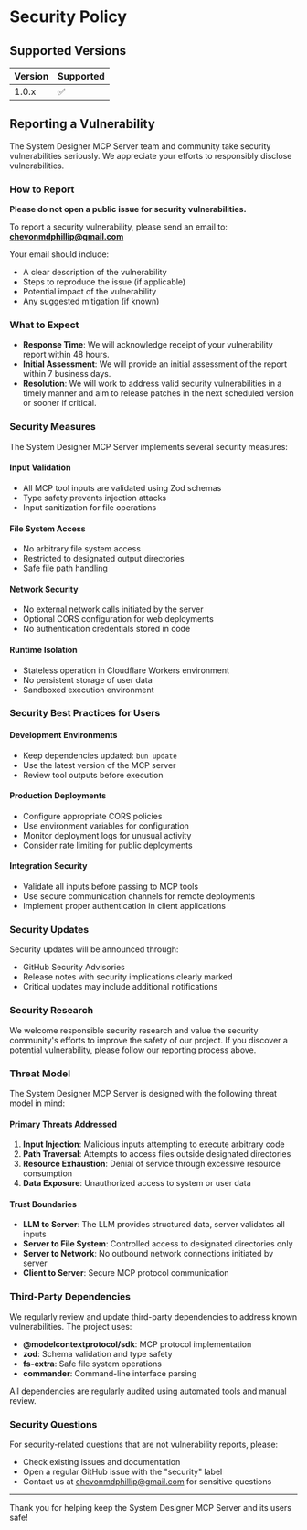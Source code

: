 # Security Policy

## Supported Versions

| Version | Supported          |
| ------- | ------------------ |
| 1.0.x   | :white_check_mark: |

## Reporting a Vulnerability

The System Designer MCP Server team and community take security vulnerabilities seriously. We appreciate your efforts to responsibly disclose vulnerabilities.

### How to Report

**Please do not open a public issue for security vulnerabilities.**

To report a security vulnerability, please send an email to: **chevonmdphillip@gmail.com**

Your email should include:

- A clear description of the vulnerability
- Steps to reproduce the issue (if applicable)
- Potential impact of the vulnerability
- Any suggested mitigation (if known)

### What to Expect

- **Response Time**: We will acknowledge receipt of your vulnerability report within 48 hours.
- **Initial Assessment**: We will provide an initial assessment of the report within 7 business days.
- **Resolution**: We will work to address valid security vulnerabilities in a timely manner and aim to release patches in the next scheduled version or sooner if critical.

### Security Measures

The System Designer MCP Server implements several security measures:

#### Input Validation

- All MCP tool inputs are validated using Zod schemas
- Type safety prevents injection attacks
- Input sanitization for file operations

#### File System Access

- No arbitrary file system access
- Restricted to designated output directories
- Safe file path handling

#### Network Security

- No external network calls initiated by the server
- Optional CORS configuration for web deployments
- No authentication credentials stored in code

#### Runtime Isolation

- Stateless operation in Cloudflare Workers environment
- No persistent storage of user data
- Sandboxed execution environment

### Security Best Practices for Users

#### Development Environments

- Keep dependencies updated: `bun update`
- Use the latest version of the MCP server
- Review tool outputs before execution

#### Production Deployments

- Configure appropriate CORS policies
- Use environment variables for configuration
- Monitor deployment logs for unusual activity
- Consider rate limiting for public deployments

#### Integration Security

- Validate all inputs before passing to MCP tools
- Use secure communication channels for remote deployments
- Implement proper authentication in client applications

### Security Updates

Security updates will be announced through:

- GitHub Security Advisories
- Release notes with security implications clearly marked
- Critical updates may include additional notifications

### Security Research

We welcome responsible security research and value the security community's efforts to improve the safety of our project. If you discover a potential vulnerability, please follow our reporting process above.

### Threat Model

The System Designer MCP Server is designed with the following threat model in mind:

#### Primary Threats Addressed

1. **Input Injection**: Malicious inputs attempting to execute arbitrary code
2. **Path Traversal**: Attempts to access files outside designated directories
3. **Resource Exhaustion**: Denial of service through excessive resource consumption
4. **Data Exposure**: Unauthorized access to system or user data

#### Trust Boundaries

- **LLM to Server**: The LLM provides structured data, server validates all inputs
- **Server to File System**: Controlled access to designated directories only
- **Server to Network**: No outbound network connections initiated by server
- **Client to Server**: Secure MCP protocol communication

### Third-Party Dependencies

We regularly review and update third-party dependencies to address known vulnerabilities. The project uses:

- **@modelcontextprotocol/sdk**: MCP protocol implementation
- **zod**: Schema validation and type safety
- **fs-extra**: Safe file system operations
- **commander**: Command-line interface parsing

All dependencies are regularly audited using automated tools and manual review.

### Security Questions

For security-related questions that are not vulnerability reports, please:

- Check existing issues and documentation
- Open a regular GitHub issue with the "security" label
- Contact us at chevonmdphillip@gmail.com for sensitive questions

---

Thank you for helping keep the System Designer MCP Server and its users safe!
